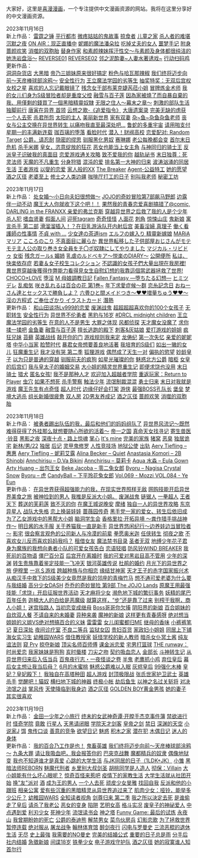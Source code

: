 大家好，这里是<a href="https://www.favcomic.com">喜漫漫画</a>，一个专注提供中文漫画资源的网站。我将在这里分享好的中文漫画资源。

2023年11月16日<br/>
  新上作品：
    <a href="https://www.favcomic.com/comic/detail/905154980934197248">雷霆之锤</a>
    <a href="https://www.favcomic.com/comic/detail/905155264397844480">平行都市</a>
    <a href="https://www.favcomic.com/comic/detail/906230773969985536">微疼姑姑的鬼故事</a>
    <a href="https://www.favcomic.com/comic/detail/906966482649489408">掠食者</a>
    <a href="https://www.favcomic.com/comic/detail/906967184943751168">儿童之家</a>
    <a href="https://www.favcomic.com/comic/detail/906967441396080640">杀人者的难堪</a>
    <a href="https://www.favcomic.com/comic/detail/907256797612613632">沉默之夜</a>
    <a href="https://www.favcomic.com/comic/detail/907260052958748672">ON AIR：现正直播中</a>
    <a href="https://www.favcomic.com/comic/detail/907262243090079744">妮娜的魔法潘朵拉</a>
    <a href="https://www.favcomic.com/comic/detail/907263237014298624">吃掉丈夫的女人</a>
    <a href="https://www.favcomic.com/comic/detail/907263507714678784">噩梦手记</a>
    <a href="https://www.favcomic.com/comic/detail/907263991552811008">附身</a>
    <a href="https://www.favcomic.com/comic/detail/907268746794639360">蔷颜欢笑</a>
    <a href="https://www.favcomic.com/comic/detail/907269158864035840">消噬的双胞胎</a>
    <a href="https://www.favcomic.com/comic/detail/908383228417679360">替身作家</a>
    <a href="https://www.favcomic.com/comic/detail/922521172019650560">和素颜辣妹挥汗性交～与素颜及身体都很纯洁的她洗岩盘浴～</a>
    <a href="https://www.favcomic.com/comic/detail/922522497738481664">REVERSE01</a>
    <a href="https://www.favcomic.com/comic/detail/922523696298598400">REVERSE02</a>
    <a href="https://www.favcomic.com/comic/detail/922525316524679168">邻之泥酔妻~人妻水著诱戏~</a>
    <a href="https://www.favcomic.com/comic/detail/922615124039180288">行动扫码鸡</a><br/>
  更新作品：<br/>
    <a href="https://www.favcomic.com/comic/detail/898251860379574272">洞洞杂货店</a>
    <a href="https://www.favcomic.com/comic/detail/871727812581662720">大黑暗</a>
    <a href="https://www.favcomic.com/comic/detail/871729096223236096">帝乃三姐妹原来很好搞定</a>
    <a href="https://www.favcomic.com/comic/detail/871950652564185088">粉色与哈瓦那辣椒</a>
    <a href="https://www.favcomic.com/comic/detail/872194178493325312">我们终将迈步向前～天彦棒球部涂鸦～</a>
    <a href="https://www.favcomic.com/comic/detail/872982281210437632">安全性行为</a>
    <a href="https://www.favcomic.com/comic/detail/875445835847049216">王立魔法学园的劣等生</a>
    <a href="https://www.favcomic.com/comic/detail/875446337821351936">抽奖特奖：无双后宫权</a>
    <a href="https://www.favcomic.com/comic/detail/877346062027857920">女校之星</a>
    <a href="https://www.favcomic.com/comic/detail/878007925556256768">喜欢的人忘记戴眼镜了</a>
    <a href="https://www.favcomic.com/comic/detail/879498286128570368">残念女干部布莱克婕芮菈小姐</a>
    <a href="https://www.favcomic.com/comic/detail/879503581605142528">冒牌炼金术师</a>
    <a href="https://www.favcomic.com/comic/detail/882333886691024896">我的女儿们身为S级冒险者却是重度父控</a>
    <a href="https://www.favcomic.com/comic/detail/883475090560393216">融雪与百子莲</a>
    <a href="https://www.favcomic.com/comic/detail/885156159412117504">因為家被燒了而自暴自棄的我、用僅剩的錢買了一個黑暗精靈奴隸</a>
    <a href="https://www.favcomic.com/comic/detail/886622055271899136">无限之住人～幕末之章～</a>
    <a href="https://www.favcomic.com/comic/detail/886972562310045696">刺激的部队生活</a>
    <a href="https://www.favcomic.com/comic/detail/886974261368070144">独脚前行</a>
    <a href="https://www.favcomic.com/comic/detail/887028042701086720">唐寅在异界 </a>
    <a href="https://www.favcomic.com/comic/detail/888129375420162048">首领</a>
    <a href="https://www.favcomic.com/comic/detail/888215731416735744">云想之歌-《追爱指令》</a>
    <a href="https://www.favcomic.com/comic/detail/888219830291931136">大唐遗案录</a>
    <a href="https://www.favcomic.com/comic/detail/888221074699984896">完美无缺的虏获</a>
    <a href="https://www.favcomic.com/comic/detail/888507520874848256">一个人去死</a>
    <a href="https://www.favcomic.com/comic/detail/889549723285987328">杀君所怨</a>
    <a href="https://www.favcomic.com/comic/detail/892219688203984896">太阳的主人</a>
    <a href="https://www.favcomic.com/comic/detail/895696884155424768">美丽新世界</a>
    <a href="https://www.favcomic.com/comic/detail/895781038498914304">家有双妻</a>
    <a href="https://www.favcomic.com/comic/detail/896166477357522944">杂~鱼~杂鱼杂鱼老师</a>
    <a href="https://www.favcomic.com/comic/detail/897506338509299712">丧女与公主交换在异世界转生 以痛吻我直至最深处吧...</a>
    <a href="https://www.favcomic.com/comic/detail/898220550080569344">鲁蛇的多重宇宙</a>
    <a href="https://www.favcomic.com/comic/detail/899037867114897408">请用啪支付</a>
    <a href="https://www.favcomic.com/comic/detail/900003225699229696">星期一的丰满新连载</a>
    <a href="https://www.favcomic.com/comic/detail/900737173114986496">珈百璃的堕落</a>
    <a href="https://www.favcomic.com/comic/detail/902633226344996864">看脸时代</a>
    <a href="https://www.favcomic.com/comic/detail/902637162749632512">潜入！财阀高校</a>
    <a href="https://www.favcomic.com/comic/detail/902892950017679360">恋爱配对: Random Target</a>
    <a href="https://www.favcomic.com/comic/detail/903321352310759424">公爵，请忍耐</a>
    <a href="https://www.favcomic.com/comic/detail/903322854739812352">隐密的缪思</a>
    <a href="https://www.favcomic.com/comic/detail/903325266959540224">驯服黑化男奴</a>
    <a href="https://www.favcomic.com/comic/detail/903325642492354560">赛琳娜</a>
    <a href="https://www.favcomic.com/comic/detail/903330454894157824">老公每晚都会变</a>
    <a href="https://www.favcomic.com/comic/detail/903336245189550080">首尔末日危机</a>
    <a href="https://www.favcomic.com/comic/detail/903338810333601792">杀手米娜</a>
    <a href="https://www.favcomic.com/comic/detail/903415045269102592">皇女，恣意绽放的狂花</a>
    <a href="https://www.favcomic.com/comic/detail/903426825118687232">恶女也能当上女主角</a>
    <a href="https://www.favcomic.com/comic/detail/903444210508767232">与神同归的骑士王</a>
    <a href="https://www.favcomic.com/comic/detail/903665647249137664">反派皇子识破我的真面目</a>
    <a href="https://www.favcomic.com/comic/detail/903666338764038144">恋爱游戏通关攻略</a>
    <a href="https://www.favcomic.com/comic/detail/903669248705044480">致不爱我的你</a>
    <a href="https://www.favcomic.com/comic/detail/903671033670803456">越轨祕书</a>
    <a href="https://www.favcomic.com/comic/detail/903781090899140608">末日独尊：死灵法师</a>
    <a href="https://www.favcomic.com/comic/detail/903784209552908288">天魔的不凡重生</a>
    <a href="https://www.favcomic.com/comic/detail/903789055727247360">分身狩猎</a>
    <a href="https://www.favcomic.com/comic/detail/903798436070039552">混沌的爱</a>
    <a href="https://www.favcomic.com/comic/detail/904778284334718976">排名第一大神的归来</a>
    <a href="https://www.favcomic.com/comic/detail/905042835848437760">波涛汹涌的同居生活</a>
    <a href="https://www.favcomic.com/comic/detail/905152203327676416">王者游戏</a>
    <a href="https://www.favcomic.com/comic/detail/905483347101360128">以燮的恋爱</a>
    <a href="https://www.favcomic.com/comic/detail/905484302844829696">家人般的XX</a>
    <a href="https://www.favcomic.com/comic/detail/905493536105963520">The Breaker</a>
    <a href="https://www.favcomic.com/comic/detail/905495283067133952">Agent-公益特工</a>
    <a href="https://www.favcomic.com/comic/detail/905892328785453056">她的愿望</a>
    <a href="https://www.favcomic.com/comic/detail/906617540262895616">酒之仄径</a>
    <a href="https://www.favcomic.com/comic/detail/910624756749967360">老婆至上</a>
    <a href="https://www.favcomic.com/comic/detail/912868562761293824">修士之人类边疆</a>
    <a href="https://www.favcomic.com/comic/detail/913148211663872000">咖啡厅打工的日子</a>
    <a href="https://www.favcomic.com/comic/detail/913149493006966784">别叫我老师</a>
    <a href="https://www.favcomic.com/comic/detail/916059935526232064">秘密工坊</a><br/>

2023年11月17日<br/>
  新上作品：
     <a href="https://www.favcomic.com/comic/detail/872895176362827776">处女婚～小日向夫妇很想做～</a>
     <a href="https://www.favcomic.com/comic/detail/880598814640185344">JOJO的奇妙冒险第7部飙马野郎</a>
     <a href="https://www.favcomic.com/comic/detail/880601752775303168">边露伴一动不动</a>
     <a href="https://www.favcomic.com/comic/detail/886627858829680640">魔王大人你就收下这个吧！！</a>
     <a href="https://www.favcomic.com/comic/detail/894594604962291712">果然我的青春恋爱喜剧搞错了@comic,</a>
     <a href="https://www.favcomic.com/comic/detail/895330837359370240">DARLING in the FRANXX 亲爱的弗兰克斯</a>
     <a href="https://www.favcomic.com/comic/detail/895332952257470464">穿越异世界之后救了我的人是个少年杀人犯</a>
     <a href="https://www.favcomic.com/comic/detail/906226068732649472">嗜血贤妻</a>
     <a href="https://www.favcomic.com/comic/detail/906227818524975104">假面人间</a>
     <a href="https://www.favcomic.com/comic/detail/906962642059534336">迎死tagram</a>
     <a href="https://www.favcomic.com/comic/detail/906963270269804544">奇奇怪怪</a>
     <a href="https://www.favcomic.com/comic/detail/906964020819533824">人面花</a>
     <a href="https://www.favcomic.com/comic/detail/906964263434854400">刺角</a>
     <a href="https://www.favcomic.com/comic/detail/906966168768749568">惊悚山庄</a>
     <a href="https://www.favcomic.com/comic/detail/906967726659084288">鬼新娘</a>
     <a href="https://www.favcomic.com/comic/detail/918862358451986432">寓言杀手 第二部</a>
     <a href="https://www.favcomic.com/comic/detail/922844285638942720">滑溜溜插入！？在巨乳游泳队开内射后宫</a>
     <a href="https://www.favcomic.com/comic/detail/922869863867883520">美畜淫婦 真理子</a>
     <a href="https://www.favcomic.com/comic/detail/922870343562043392">働く看護師の性事情</a>
     <a href="https://www.favcomic.com/comic/detail/922870794927874048">不貞 with …</a>
     <a href="https://www.favcomic.com/comic/detail/922871092857675776">少女達の茶道ism</a>
     <a href="https://www.favcomic.com/comic/detail/922871497566068736">エルフの嫁入り 精靈新嫁娘</a>
     <a href="https://www.favcomic.com/comic/detail/922871737832579072">MARiA マリア</a>
     <a href="https://www.favcomic.com/comic/detail/922872050979315712">こころのこり</a>
     <a href="https://www.favcomic.com/comic/detail/922873220175110144">不真面目に麗らか</a>
     <a href="https://www.favcomic.com/comic/detail/922873571250937856">異世界転移した子供部屋おじさんがモテモテ主人公の取り巻き女全員をチ〇ポ奴隷にしてやりました</a>
     <a href="https://www.favcomic.com/comic/detail/922873858183274496">マジカル・リビドゥ</a>
     <a href="https://www.favcomic.com/comic/detail/922874057509183488">女衒</a>
     <a href="https://www.favcomic.com/comic/detail/922874520707145728">残念ガールs </a>
     <a href="https://www.favcomic.com/comic/detail/922874883434749952">媚姉</a>
     <a href="https://www.favcomic.com/comic/detail/922875932719587328">乳虐のルドベキア〜悦楽のDIARY〜</a>
     <a href="https://www.favcomic.com/comic/detail/922877196475965440">公開便所</a>
     <a href="https://www.favcomic.com/comic/detail/922877576089837568">私は、快楽依存症</a>
     <a href="https://www.favcomic.com/comic/detail/922877886900346880">若妻＆女子校生コレクション</a>
     <a href="https://www.favcomic.com/comic/detail/922878245542699008">不認識的女孩子們大量出現在我房裡!</a>
     <a href="https://www.favcomic.com/comic/detail/922878624628088832">異世界穿越後獲得作弊能力看得見女生自慰幻想的我靠這個當武器拯救了世界!</a>
     <a href="https://www.favcomic.com/comic/detail/922878953713180672">CHOCO×LOVE</a>
     <a href="https://www.favcomic.com/comic/detail/922879299298664448">堕淫</a>
     <a href="https://www.favcomic.com/comic/detail/922879649481105408">M 母娘調教日記</a>
     <a href="https://www.favcomic.com/comic/detail/922879914762444800">Fallen Fantasy ―堕ちたる幻想―</a>
     <a href="https://www.favcomic.com/comic/detail/922880174167564288">ヒミツデレ</a>
     <a href="https://www.favcomic.com/comic/detail/922880366790975488">乱痴気</a>
     <a href="https://www.favcomic.com/comic/detail/922880612149370880">咲き乱れるは百合の花 第1巻~</a>
     <a href="https://www.favcomic.com/comic/detail/922881036000567296">年下求愛症候～群</a>
     <a href="https://www.favcomic.com/comic/detail/922881399743193088">恋糸記念日</a>
     <a href="https://www.favcomic.com/comic/detail/922882024635768832">おねーさん達とセックスで勝負しよ？</a>
     <a href="https://www.favcomic.com/comic/detail/922882408993398784">六畳ひと間メイドつき～♥♥増量ちゅう♥♥～</a>
     <a href="https://www.favcomic.com/comic/detail/922882731489239040">淫の方程式</a>
     <a href="https://www.favcomic.com/comic/detail/922883109005959168">ご奉仕ざかり   イラストカード</a>
     <a href="https://www.favcomic.com/comic/detail/922883498937819136">潛熱</a><br/>
  更新作品：
     <a href="https://www.favcomic.com/comic/detail/871366185097240576">和山田谈场Lv999的恋爱</a>
     <a href="https://www.favcomic.com/comic/detail/871727293624623104">废渊战鬼</a>
     <a href="https://www.favcomic.com/comic/detail/872977906391982080">超超超超喜欢你的100个女孩子</a>
     <a href="https://www.favcomic.com/comic/detail/872979228541460480">无职转生</a>
     <a href="https://www.favcomic.com/comic/detail/872982281210437632">安全性行为</a>
     <a href="https://www.favcomic.com/comic/detail/872985323699838976">异世界不伦勇者</a>
     <a href="https://www.favcomic.com/comic/detail/873338293062868992">黑豹与16岁</a>
     <a href="https://www.favcomic.com/comic/detail/875190331434475520">#DRCL midnight children</a>
     <a href="https://www.favcomic.com/comic/detail/875445835847049216">王立魔法学园的劣等生</a>
     <a href="https://www.favcomic.com/comic/detail/875463427152289792">在意的人不是男生</a>
     <a href="https://www.favcomic.com/comic/detail/875793359107661824">大罪之体现</a>
     <a href="https://www.favcomic.com/comic/detail/878010903025557504">风都侦探</a>
     <a href="https://www.favcomic.com/comic/detail/880575421828177920">天才魔女没魔了</a>
     <a href="https://www.favcomic.com/comic/detail/880608778947534848">求你揉一揉吧</a>
     <a href="https://www.favcomic.com/comic/detail/882326981016952832">金鱼妻</a>
     <a href="https://www.favcomic.com/comic/detail/883475090560393216">融雪与百子莲</a>
     <a href="https://www.favcomic.com/comic/detail/883476301233659904">擅长逃跑的殿下</a>
     <a href="https://www.favcomic.com/comic/detail/885530210496290816">刺客&灰姑娘</a>
     <a href="https://www.favcomic.com/comic/detail/886919238747561984">爱打游戏的姐姐</a>
     <a href="https://www.favcomic.com/comic/detail/887035575004176384">疯狂兄妹</a>
     <a href="https://www.favcomic.com/comic/detail/887889961028820992">苔藓</a>
     <a href="https://www.favcomic.com/comic/detail/887891886763810816">英雄战线</a>
     <a href="https://www.favcomic.com/comic/detail/888103708842401792">敲开你的门</a>
     <a href="https://www.favcomic.com/comic/detail/888119768224243712">游戏规则我来定</a>
     <a href="https://www.favcomic.com/comic/detail/888212328317853696">龙俦纪</a>
     <a href="https://www.favcomic.com/comic/detail/893217404455362560">第一次失忆</a>
     <a href="https://www.favcomic.com/comic/detail/893219112925405184">亲爱的妮妮塔</a>
     <a href="https://www.favcomic.com/comic/detail/896166013274562560">中华小当家</a>
     <a href="https://www.favcomic.com/comic/detail/902638750230781952">脸赞时代</a>
     <a href="https://www.favcomic.com/comic/detail/902905210417061888">暴君女帝想要善良地活著</a>
     <a href="https://www.favcomic.com/comic/detail/902914286156914688">我培育的S级们</a>
     <a href="https://www.favcomic.com/comic/detail/902915059980836864">如出一辙的女儿</a>
     <a href="https://www.favcomic.com/comic/detail/902917682238726144">狂魔重生记</a>
     <a href="https://www.favcomic.com/comic/detail/902920394284081152">我才没有哭 第二季</a>
     <a href="https://www.favcomic.com/comic/detail/902925590024298496">狐狸游戏</a>
     <a href="https://www.favcomic.com/comic/detail/902926676047044608">偶然成了天生一对</a>
     <a href="https://www.favcomic.com/comic/detail/902928000234954752">偏执的慾望</a>
     <a href="https://www.favcomic.com/comic/detail/902933285007663104">妙龄皇子</a>
     <a href="https://www.favcomic.com/comic/detail/903320755553574912">以为只是普通的穿越</a>
     <a href="https://www.favcomic.com/comic/detail/903327327725953024">驯服前夫的疯狗</a>
     <a href="https://www.favcomic.com/comic/detail/903328929593565184">如星光璀璨的你</a>
     <a href="https://www.favcomic.com/comic/detail/903330090509803520">魅惑北方公爵</a>
     <a href="https://www.favcomic.com/comic/detail/903338446142185472">暗柜</a>
     <a href="https://www.favcomic.com/comic/detail/903415470185652224">女皇的后宫们</a>
     <a href="https://www.favcomic.com/comic/detail/903416038497067008">我与皇太子的婚姻交易</a>
     <a href="https://www.favcomic.com/comic/detail/903426196031807488">大小姐的精灵世界重生记</a>
     <a href="https://www.favcomic.com/comic/detail/903427749081915392">即便求饶也没用</a>
     <a href="https://www.favcomic.com/comic/detail/903432015393726464">末日骑士</a>
     <a href="https://www.favcomic.com/comic/detail/903433399925088256">猎犬</a>
     <a href="https://www.favcomic.com/comic/detail/903670617117696000">匿名女孩!</a>
     <a href="https://www.favcomic.com/comic/detail/903781415852843008">我不是那种人才</a>
     <a href="https://www.favcomic.com/comic/detail/903784529825767424">欢迎加入超越者学院</a>
     <a href="https://www.favcomic.com/comic/detail/903785261022978048">重返玩家：Return to Player</a>
     <a href="https://www.favcomic.com/comic/detail/903787171062882304">虫穴</a>
     <a href="https://www.favcomic.com/comic/detail/903791190086918144">如果不想死</a>
     <a href="https://www.favcomic.com/comic/detail/903791844461256704">杀手警察</a>
     <a href="https://www.favcomic.com/comic/detail/903792142433001472">触法少年</a>
     <a href="https://www.favcomic.com/comic/detail/903794043115413504">流氓制裁混混</a>
     <a href="https://www.favcomic.com/comic/detail/904411937562042368">勇士归来</a>
     <a href="https://www.favcomic.com/comic/detail/904414202502979584">末日对我就是游戏</a>
     <a href="https://www.favcomic.com/comic/detail/904416131136233472">魔王先生有点奇怪</a>
     <a href="https://www.favcomic.com/comic/detail/904777267849338880">超人时代</a>
     <a href="https://www.favcomic.com/comic/detail/905150839449067520">边缘仔好会打架</a>
     <a href="https://www.favcomic.com/comic/detail/905151847306764288">游侠</a>
     <a href="https://www.favcomic.com/comic/detail/905153118101184512">最强BOSS孔队长</a>
     <a href="https://www.favcomic.com/comic/detail/905153962754318336">堡垒</a>
     <a href="https://www.favcomic.com/comic/detail/905156313720430592">梦境大逃杀</a>
     <a href="https://www.favcomic.com/comic/detail/905489287020158976">组长新婚很疲惫</a>
     <a href="https://www.favcomic.com/comic/detail/905492535470858240">双人房</a>
     <a href="https://www.favcomic.com/comic/detail/905891931228348416">2D男友养成记</a>
     <a href="https://www.favcomic.com/comic/detail/906617540262895616">酒之仄径</a>
     <a href="https://www.favcomic.com/comic/detail/907268746794639360">蔷颜欢笑</a>
     <a href="https://www.favcomic.com/comic/detail/907269158864035840">消噬的双胞胎</a><br/>

2023年11月18日<br/>
  新上作品：
    <a href="https://www.favcomic.com/comic/872873902680973312">被勇者踢出队伍的我，最后和他们的妈妈组队了</a>
    <a href="https://www.favcomic.com/comic/880573450677264384">异世界风流记～既然难得获得了外挂那么就想要随心所欲的活着～</a>
    <a href="https://www.favcomic.com/comic/882783059710189568">帝一之国</a>
    <a href="https://www.favcomic.com/comic/889893847558135808">真命天女找寻记</a>
    <a href="https://www.favcomic.com/comic/894391346868133888">寄生兽医·铃音</a>
    <a href="https://www.favcomic.com/comic/906224123225710592">黑影之夜</a>
    <a href="https://www.favcomic.com/comic/906227278827102208">深夜十点・路上惊魂</a>
    <a href="https://www.favcomic.com/comic/906228141868064768">掌心</a>
    <a href="https://www.favcomic.com/comic/906228734435139584">It's mine</a>
    <a href="https://www.favcomic.com/comic/906229381121318912">完美的家族</a>
    <a href="https://www.favcomic.com/comic/906236415615049728">猪窝</a>
    <a href="https://www.favcomic.com/comic/906956892469862400">恶臭</a>
    <a href="https://www.favcomic.com/comic/906957908422565888">独居诡宅</a>
    <a href="https://www.favcomic.com/comic/906958334224113664">新林/男/22</a>
    <a href="https://www.favcomic.com/comic/906958764459040768">独居</a>
    <a href="https://www.favcomic.com/comic/906959104038281216">后记</a>
    <a href="https://www.favcomic.com/comic/906960858263986176">灵甲鬼修罗</a>
    <a href="https://www.favcomic.com/comic/906961109804785664">人性竞技场</a>
    <a href="https://www.favcomic.com/comic/906961570930761728">地狱公使</a>
    <a href="https://www.favcomic.com/comic/922917081274523648">出轨</a>
    <a href="https://www.favcomic.com/comic/923292378981343232">Aery Tiefling – 惠惠</a>
    <a href="https://www.favcomic.com/comic/923292476100452352">Aery Tiefling – 妮莉艾露</a>
    <a href="https://www.favcomic.com/comic/923292566324125696">Alina Becker – Quiet</a>
    <a href="https://www.favcomic.com/comic/923292669856325632">Anastasia Komori – 2B Shinobi</a>
    <a href="https://www.favcomic.com/comic/923292762760159232">Annchirisu – D.Va Bikini</a>
    <a href="https://www.favcomic.com/comic/923292875142340608">Annchirisu – 莫莉卡</a>
    <a href="https://www.favcomic.com/comic/923292968218140672">Aqua 水淼 – Eula Gown</a>
    <a href="https://www.favcomic.com/comic/923293196241477632">Arty Huang – 出包王女</a>
    <a href="https://www.favcomic.com/comic/923293299228418048">Beke Jacoba – 零二兔女郎</a>
    <a href="https://www.favcomic.com/comic/923293397379325952">Byoru – Nagisa Crystal Snow</a>
    <a href="https://www.favcomic.com/comic/923293537322278912">Byoru – 虎</a>
    <a href="https://www.favcomic.com/comic/923293628347064320">CandyBall – 下平玲花兔女郎</a>
    <a href="https://www.favcomic.com/comic/923295527578247168">Vol.069 - Mozzi </a>
    <a href="https://www.favcomic.com/comic/923295650148392960">VOL.084 - Ye Eun</a><br/>
  更新作品：
    <a href="https://www.favcomic.com/comic/871372817977974784">在异世界获得超强能力的我，在现实世界照样无敌</a>
    <a href="https://www.favcomic.com/comic/871544837348925440">网购技能开启异世界美食之旅</a>
    <a href="https://www.favcomic.com/comic/871546632351653888">被神捡到的男人</a>
    <a href="https://www.favcomic.com/comic/871723862583287808">我推是反派大小姐。</a>
    <a href="https://www.favcomic.com/comic/871727293624623104">废渊战鬼</a>
    <a href="https://www.favcomic.com/comic/871731888501432320">链锯人</a>
    <a href="https://www.favcomic.com/comic/871934912159162368">一拳超人</a>
    <a href="https://www.favcomic.com/comic/872520511878471680">王者天下</a>
    <a href="https://www.favcomic.com/comic/872530534696361984">葬送的芙莉莲</a>
    <a href="https://www.favcomic.com/comic/872638057445203968">致不灭的你</a>
    <a href="https://www.favcomic.com/comic/872639940226326528">在魔王城说晚安</a>
    <a href="https://www.favcomic.com/comic/872864845144399872">摩绪</a>
    <a href="https://www.favcomic.com/comic/872869703016652800">独自一人的异世界攻略</a>
    <a href="https://www.favcomic.com/comic/872872096290709504">东京异星人</a>
    <a href="https://www.favcomic.com/comic/872876321087299584">战队大失格</a>
    <a href="https://www.favcomic.com/comic/872883179097300992">恋上换装娃娃</a>
    <a href="https://www.favcomic.com/comic/872977326936301568">蔷薇园传奇</a>
    <a href="https://www.favcomic.com/comic/872988627901227008">黑手党一家的爱女、转生后依旧成为了乙女游戏中的黑帮大小姐</a>
    <a href="https://www.favcomic.com/comic/872990513857437696">脑洞学生会</a>
    <a href="https://www.favcomic.com/comic/872992467052535808">香格里拉·开拓异境 ～粪作猎手挑战神作～</a>
    <a href="https://www.favcomic.com/comic/873167881226035200">明日酱的水手服</a>
    <a href="https://www.favcomic.com/comic/873168586884128768">关于养猫我一直是新手</a>
    <a href="https://www.favcomic.com/comic/873207634038235136">异世界悠闲纪行～边养娃边当冒险者～</a>
    <a href="https://www.favcomic.com/comic/873218280968560640">影宅</a>
    <a href="https://www.favcomic.com/comic/873235170608685056">很会察言观色的公司新人与冷漠的前辈</a>
    <a href="https://www.favcomic.com/comic/873731398610067456">拳愿奥米迦</a>
    <a href="https://www.favcomic.com/comic/873742132819664896">任侠转生</a>
    <a href="https://www.favcomic.com/comic/873752434219032576">彻夜之歌</a>
    <a href="https://www.favcomic.com/comic/873757397020188672">不喜欢女儿反而喜欢妈妈我吗？</a>
    <a href="https://www.favcomic.com/comic/873758158525440000">租借女友</a>
    <a href="https://www.favcomic.com/comic/875099497238241280">魔法禁书目录</a>
    <a href="https://www.favcomic.com/comic/875210605177479168">圣者无双</a>
    <a href="https://www.favcomic.com/comic/875455395307593728">地缚少年花子君</a>
    <a href="https://www.favcomic.com/comic/875462329054142464">身为魔族的我想向勇者小队的可爱女孩告白</a>
    <a href="https://www.favcomic.com/comic/875464372296753152">恋语轻唱</a>
    <a href="https://www.favcomic.com/comic/875480587396325376">防风铃WIND BREAKER</a>
    <a href="https://www.favcomic.com/comic/875771224788180992">我死前的百物语</a>
    <a href="https://www.favcomic.com/comic/877184975550685184">僵尸百分百</a>
    <a href="https://www.favcomic.com/comic/877187090562031616">后宫开在离婚时</a>
    <a href="https://www.favcomic.com/comic/877193316888879104">我的可爱对黑岩目高不管用</a>
    <a href="https://www.favcomic.com/comic/877194926176215040">少年的深渊</a>
    <a href="https://www.favcomic.com/comic/877196176011698176">转生贵族靠着鉴定技能一飞冲天</a>
    <a href="https://www.favcomic.com/comic/877197187845595136">银河英雄传说</a>
    <a href="https://www.favcomic.com/comic/877350041570910208">杜鹃的婚约</a>
    <a href="https://www.favcomic.com/comic/877356400873971712">月光下的异世界之旅</a>
    <a href="https://www.favcomic.com/comic/877363183524913152">伊穆里</a>
    <a href="https://www.favcomic.com/comic/877370151845109760">一兆＄游戏</a>
    <a href="https://www.favcomic.com/comic/877618136222932992">跨越种族与你相恋</a>
    <a href="https://www.favcomic.com/comic/877620255994814464">缘结甘神家</a>
    <a href="https://www.favcomic.com/comic/877627774276345856">天才王子的赤字国家振兴术</a>
    <a href="https://www.favcomic.com/comic/878020646695739392">从痴汉手中救下的S级美少女竟然是我的邻座的青梅竹马</a>
    <a href="https://www.favcomic.com/comic/878353668905246720">想不通可爱老婆为什么要与我结婚</a>
    <a href="https://www.favcomic.com/comic/878385561826631680">高分少女DASH</a>
    <a href="https://www.favcomic.com/comic/880600797631619072">乔乔的奇妙冒险 第9部 The JOJO Lands</a>
    <a href="https://www.favcomic.com/comic/880899655163060224">原魔王用最强技能「求饶」开启征服世界活动</a>
    <a href="https://www.favcomic.com/comic/882335018683342848">天才麻将少女</a>
    <a href="https://www.favcomic.com/comic/882745016496300032">濒危地下城的繁衍事务</a>
    <a href="https://www.favcomic.com/comic/882746431956459520">妖精的尾巴 百年任务</a>
    <a href="https://www.favcomic.com/comic/883464688455786496">迦楠大人的白给是恶魔级</a>
    <a href="https://www.favcomic.com/comic/883777651490299904">就算这样，“步”还是靠了过来</a>
    <a href="https://www.favcomic.com/comic/885519550282604544">别榨干我啊，商人小姐！</a>
    <a href="https://www.favcomic.com/comic/885529824137977856">迷宫指路人</a>
    <a href="https://www.favcomic.com/comic/886973726317486080">当初恋变成继母</a>
    <a href="https://www.favcomic.com/comic/887030916772405248">Boss哥哥你欠揍</a>
    <a href="https://www.favcomic.com/comic/887034185305432064">阴阳界的新娘</a>
    <a href="https://www.favcomic.com/comic/887054359567933440">百合姐妹的自炊双人餐</a>
    <a href="https://www.favcomic.com/comic/887695377606778880">不请自来的未婚妻</a>
    <a href="https://www.favcomic.com/comic/888145345849204736">异种来袭</a>
    <a href="https://www.favcomic.com/comic/888215432681627648">魔神的新娘</a>
    <a href="https://www.favcomic.com/comic/889547522752782336">这样更有青春感呀</a>
    <a href="https://www.favcomic.com/comic/889550565665808384">绝对想当姐姐的义姐VS绝对想搞百合的义妹</a>
    <a href="https://www.favcomic.com/comic/896540594606841856">雷雷雷</a>
    <a href="https://www.favcomic.com/comic/898220021384355840">女儿闺蜜都归ME</a>
    <a href="https://www.favcomic.com/comic/898221817393717248">继母的香味</a>
    <a href="https://www.favcomic.com/comic/898223591571726336">小裤裤笔记</a>
    <a href="https://www.favcomic.com/comic/898227155589275648">夏日深处</a>
    <a href="https://www.favcomic.com/comic/898231359364014080">夜间诊疗室</a>
    <a href="https://www.favcomic.com/comic/898265784978120704">不良二等兵</a>
    <a href="https://www.favcomic.com/comic/899036432776175616">监狱女囚</a>
    <a href="https://www.favcomic.com/comic/899039402364379136">贵妇百货</a>
    <a href="https://www.favcomic.com/comic/899667323105976320">家政妇小姐姐</a>
    <a href="https://www.favcomic.com/comic/899686707438428160">同居上下铺</a>
    <a href="https://www.favcomic.com/comic/900012093942669312">海女实习生</a>
    <a href="https://www.favcomic.com/comic/900362513571520512">幼稚园WARS</a>
    <a href="https://www.favcomic.com/comic/901127928715288576">借住教授家</a>
    <a href="https://www.favcomic.com/comic/902189428666146816">妖怪学校的新人教师</a>
    <a href="https://www.favcomic.com/comic/902189971119677440">暗杀女仆冥土酱</a>
    <a href="https://www.favcomic.com/comic/902887662573199360">纯友谊法则</a>
    <a href="https://www.favcomic.com/comic/902891880650514432">窥 Pry</a>
    <a href="https://www.favcomic.com/comic/902900539208114176">掠夺新娘</a>
    <a href="https://www.favcomic.com/comic/902918613013504000">顶尖名师百师傅</a>
    <a href="https://www.favcomic.com/comic/902921663480471552">课金派恋爱</a>
    <a href="https://www.favcomic.com/comic/902923429693497344">宅男打篮球</a>
    <a href="https://www.favcomic.com/comic/902929282882478080">THE runway：时尚爱恋</a>
    <a href="https://www.favcomic.com/comic/902930502628024320">我家妹妹是狗狗</a>
    <a href="https://www.favcomic.com/comic/902933633273307136">亥时蜃楼</a>
    <a href="https://www.favcomic.com/comic/903326024228544512">刀尖之吻</a>
    <a href="https://www.favcomic.com/comic/903326430509801472">契约吸血恋人</a>
    <a href="https://www.favcomic.com/comic/903331090847113216">金部长</a>
    <a href="https://www.favcomic.com/comic/903331938109104128">斗神转生记</a>
    <a href="https://www.favcomic.com/comic/903335198169636864">从异世界归来后入伍当兵</a>
    <a href="https://www.favcomic.com/comic/903336966781804544">百鬼夜行志・一夜怪谈之卷</a>
    <a href="https://www.favcomic.com/comic/903337292142354432">半鬼</a>
    <a href="https://www.favcomic.com/comic/903338146333335552">老鹰抓小鸡</a>
    <a href="https://www.favcomic.com/comic/903413949180026880">弃位皇后</a>
    <a href="https://www.favcomic.com/comic/903421753399844864">幕后女主想让我当后母？</a>
    <a href="https://www.favcomic.com/comic/903424719833931776">6月的水蜜桃</a>
    <a href="https://www.favcomic.com/comic/903425071174000640">魅惑公爵难以入眠</a>
    <a href="https://www.favcomic.com/comic/903425766056927232">灰烬皇后</a>
    <a href="https://www.favcomic.com/comic/903443802155524096">99强化木棒</a>
    <a href="https://www.favcomic.com/comic/903667412908515328">皇妃？皇妃殿下！</a>
    <a href="https://www.favcomic.com/comic/903781699069026304">我独自在高塔种田</a>
    <a href="https://www.favcomic.com/comic/903782257624489984">超人游戏</a>
    <a href="https://www.favcomic.com/comic/903782754234277888">封顶极限战</a>
    <a href="https://www.favcomic.com/comic/903790195411918848">张氏世家护卫武士</a>
    <a href="https://www.favcomic.com/comic/903790875350540288">英雄杀手</a>
    <a href="https://www.favcomic.com/comic/904412964440907776">觉醒吧！猫奴</a>
    <a href="https://www.favcomic.com/comic/904417199844892672">横扫地下城的神器</a>
    <a href="https://www.favcomic.com/comic/904419152603783168">终极小帐</a>
    <a href="https://www.favcomic.com/comic/904419752720605184">劫后鱼生</a>
    <a href="https://www.favcomic.com/comic/904420677476556800">以神之名过关斩将</a>
    <a href="https://www.favcomic.com/comic/905492961586978816">对决流氓之战</a>
    <a href="https://www.favcomic.com/comic/905494911808315392">掌风传</a>
    <a href="https://www.favcomic.com/comic/906615684082049024">天使降临到我身边</a>
    <a href="https://www.favcomic.com/comic/906617540262895616">酒之仄径</a>
    <a href="https://www.favcomic.com/comic/906619860707057664">GOLDEN BOY黄金男孩</a>
    <a href="https://www.favcomic.com/comic/912866134729039872">她的妻子</a>
    <a href="https://www.favcomic.com/comic/913149142103105536">其实很喜欢</a><br/>
    
2023年11月19日<br/>
  新上作品：
    <a href="https://www.favcomic.com/comic/878735795010281472">金田一少年之小旅行</a>
    <a href="https://www.favcomic.com/comic/879857970807185408">终末的女武神奇谭·开膛手杰克事件簿</a>
    <a href="https://www.favcomic.com/comic/896798315566473216">禁欲进行时</a>
    <a href="https://www.favcomic.com/comic/906959473879425024">怪奇学院</a>
    <a href="https://www.favcomic.com/comic/906960143902711808">竟敢</a>
    <a href="https://www.favcomic.com/comic/906962146477350912">行星人</a>
    <a href="https://www.favcomic.com/comic/906962943458025472">天黑请闭眼</a>
    <a href="https://www.favcomic.com/comic/907252843994554368">学院天才剑客</a>
    <a href="https://www.favcomic.com/comic/907253205367398400">皇帝之剑</a>
    <a href="https://www.favcomic.com/comic/907254477202006016">禁日</a>
    <a href="https://www.favcomic.com/comic/907254746543431680">深渊的天空</a>
    <a href="https://www.favcomic.com/comic/907255006955184128">小说家J</a>
    <a href="https://www.favcomic.com/comic/907255357741604864">饵</a>
    <a href="https://www.favcomic.com/comic/907255763825729536">鬼传口谈</a>
    <a href="https://www.favcomic.com/comic/907256492770598912">善意的竞争</a>
    <a href="https://www.favcomic.com/comic/907257074973548544">欲望日记</a>
    <a href="https://www.favcomic.com/comic/907257618949611520">魅惑</a>
    <a href="https://www.favcomic.com/comic/907258478647713792">积木之家</a>
    <a href="https://www.favcomic.com/comic/907259695637602304">潜在犯</a>
    <a href="https://www.favcomic.com/comic/923598934801260544">木偶日记</a>
    <a href="https://www.favcomic.com/comic/923599657223987200">迷人的身体</a><br/>
  更新作品：
    <a href="https://www.favcomic.com/comic/871367360471244800">我的百合乃工作是也！</a>
    <a href="https://www.favcomic.com/comic/871741656284667904">鬼畜英雄</a>
    <a href="https://www.favcomic.com/comic/872194178493325312">我们终将迈步向前～天彦棒球部涂鸦～</a>
    <a href="https://www.favcomic.com/comic/872442704146079744">九条大罪</a>
    <a href="https://www.favcomic.com/comic/872633304577351680">请让我吸血吧，我会报答你的</a>
    <a href="https://www.favcomic.com/comic/872875229356105728">巴突克战舞</a>
    <a href="https://www.favcomic.com/comic/872972077160865792">魔都精兵的奴隶</a>
    <a href="https://www.favcomic.com/comic/873735307462320128">偶像地狱变</a>
    <a href="https://www.favcomic.com/comic/875474672915980288">我也不知道谁才是真爱</a>
    <a href="https://www.favcomic.com/comic/875767194481467392">心跳的大学生活</a>
    <a href="https://www.favcomic.com/comic/877349388513583104">与JK同居的日子（1LDK+JK）</a>
    <a href="https://www.favcomic.com/comic/877734836117315584">小雏</a>
    <a href="https://www.favcomic.com/comic/878707886426038272">黑暗法师REBORN</a>
    <a href="https://www.favcomic.com/comic/883039370402209792">魅魔代刑者</a>
    <a href="https://www.favcomic.com/comic/883048738304696320">乡里别大叔剑圣</a>
    <a href="https://www.favcomic.com/comic/883472886076153856">胡桃同学是人造人</a>
    <a href="https://www.favcomic.com/comic/887031289893494784">彻保：Villain</a>
    <a href="https://www.favcomic.com/comic/887031843872972800">大小姐能有什么坏心眼呢？</a>
    <a href="https://www.favcomic.com/comic/887035868072779776">惊奇百怪来惹吧</a>
    <a href="https://www.favcomic.com/comic/887883753010110464">疫情下的家教生活</a>
    <a href="https://www.favcomic.com/comic/888104123008950272">大学生活就从社团开始</a>
    <a href="https://www.favcomic.com/comic/888120056725250048">换"友"派对</a>
    <a href="https://www.favcomic.com/comic/888214675743973376">酒</a>
    <a href="https://www.favcomic.com/comic/888220798177910784">成为王的男人</a>
    <a href="https://www.favcomic.com/comic/888507520874848256">一个人去死</a>
    <a href="https://www.favcomic.com/comic/893214659543441408">顽皮少女旻雅</a>
    <a href="https://www.favcomic.com/comic/893216434329624576">找回自我</a>
    <a href="https://www.favcomic.com/comic/893221362305474560">反派和他的小跟班</a>
    <a href="https://www.favcomic.com/comic/894070005220646912">相亲公寓</a>
    <a href="https://www.favcomic.com/comic/894593851409440768">爱有些沉重的黑暗精灵从异世界追过来了</a>
    <a href="https://www.favcomic.com/comic/897498034571714560">肌肉少女：哑铃，能举多少公斤？</a>
    <a href="https://www.favcomic.com/comic/900362513571520512">幼稚园WARS</a>
    <a href="https://www.favcomic.com/comic/902640400265781248">全知读者视角</a>
    <a href="https://www.favcomic.com/comic/902641137561509888">剑尊归来 第二季</a>
    <a href="https://www.favcomic.com/comic/902898125327441920">我之所以決定去死</a>
    <a href="https://www.favcomic.com/comic/902902326262636544">是谁偷走了皇后</a>
    <a href="https://www.favcomic.com/comic/902902776516976640">请杀了我老公</a>
    <a href="https://www.favcomic.com/comic/902904679099408384">恶女的变身</a>
    <a href="https://www.favcomic.com/comic/902914697718800384">陷阱</a>
    <a href="https://www.favcomic.com/comic/902916273455898624">艺明女高</a>
    <a href="https://www.favcomic.com/comic/902931236379566080">格斗实况</a>
    <a href="https://www.favcomic.com/comic/903322399863349248">废皇子的神祕爱人</a>
    <a href="https://www.favcomic.com/comic/903323743407972352">中点遇到爱</a>
    <a href="https://www.favcomic.com/comic/903326870358073344">利刃少女</a>
    <a href="https://www.favcomic.com/comic/903332339030040576">死神少年</a>
    <a href="https://www.favcomic.com/comic/903332721764474880">流氓读书会</a>
    <a href="https://www.favcomic.com/comic/903334063639764992">神之塔</a>
    <a href="https://www.favcomic.com/comic/903337796704542720">Funny Game: 最后的试炼</a>
    <a href="https://www.favcomic.com/comic/903339115024621568">永夜山</a>
    <a href="https://www.favcomic.com/comic/903423046302441472">我曾期盼妳的死亡</a>
    <a href="https://www.favcomic.com/comic/903425434451058688">公爵的泰迪熊</a>
    <a href="https://www.favcomic.com/comic/903429674045153280">解禁男女</a>
    <a href="https://www.favcomic.com/comic/903442405095776256">菜鸟伙房兵</a>
    <a href="https://www.favcomic.com/comic/903794904810004480">幻影恋歌</a>
    <a href="https://www.favcomic.com/comic/904413481837666304">为了拯救世界暂停连载</a>
    <a href="https://www.favcomic.com/comic/904417808367099904">绝对服从</a>
    <a href="https://www.favcomic.com/comic/904418111262957568">屠龙战争</a>
    <a href="https://www.favcomic.com/comic/904775887977848832">翰林体育馆</a>
    <a href="https://www.favcomic.com/comic/904776347262525440">醉剑夜行</a>
    <a href="https://www.favcomic.com/comic/905149334620872704">闪电与罗曼史</a>
    <a href="https://www.favcomic.com/comic/905152536145698816">三流恶棍的退休生活</a>
    <a href="https://www.favcomic.com/comic/905156660908138496">无尽</a>
    <a href="https://www.favcomic.com/comic/905157363454058496">史上最強</a>
    <a href="https://www.favcomic.com/comic/905484958712340480">我需要的NO曼史</a>
    <a href="https://www.favcomic.com/comic/905486590317568000">完美的结婚公式</a>
    <a href="https://www.favcomic.com/comic/905487589480472576">重要的日子总是雨</a>
    <a href="https://www.favcomic.com/comic/905489959933321216">分手后社内结婚</a>
    <a href="https://www.favcomic.com/comic/905491245550411776">急徵新娘</a>
    <a href="https://www.favcomic.com/comic/905491696211599360">间谍18岁</a>
    <a href="https://www.favcomic.com/comic/905493956530413568">铁拳少女</a>
    <a href="https://www.favcomic.com/comic/905495718029041664">电子游戏守护队</a>
    <a href="https://www.favcomic.com/comic/906617540262895616">酒之仄径</a>
    <a href="https://www.favcomic.com/comic/912867730976284672">她的寂寞谁人知</a>
    <a href="https://www.favcomic.com/comic/916059038561738752">首尔行</a><br/>
  
